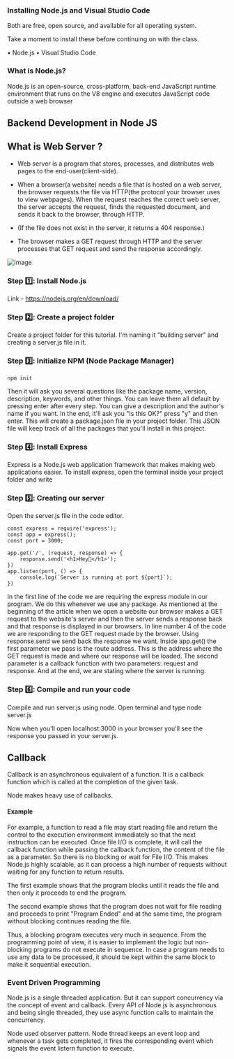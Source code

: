 

### Installing Node.js and Visual Studio Code

Both are free, open source, and available for all operating system.

Take a moment to install these before continuing on with the class.

• Node.js
• Visual Studio Code


### What is Node.js?

Node.js is an open-source, cross-platform, back-end JavaScript runtime environment that runs on the V8 engine and executes JavaScript code outside a web browser


## Backend Development in Node JS 


## What is Web Server ? 

* Web server is a program that stores, processes, and distributes web pages to the end-user(client-side).

* When a browser(a website) needs a file that is hosted on a web server, the browser requests the file via HTTP(the protocol your browser uses to view webpages). When the request reaches the correct web server, the server accepts the request, finds the requested document, and sends it back to the browser, through HTTP.

* (If the file does not exist in the server, it returns a 404 response.) 

* The browser makes a GET request through HTTP and the server processes that GET request and send the response accordingly.

![image](https://user-images.githubusercontent.com/11299574/167445807-229c1a78-20d2-4495-9352-5aeace0bc5d3.png)


 ### Step 1️⃣: Install Node.js

 Link - https://nodejs.org/en/download/

 ### Step 2️⃣: Create a project folder

Create a project folder for this tutorial. I'm naming it "building server" and creating a server.js file in it.

### Step 3️⃣: Initialize NPM (Node Package Manager)
 
```
npm init
```

Then it will ask you several questions like the package name, version, description, keywords, and other things. 
You can leave them all default by pressing enter after every step. 
You can give a description and the author's name if you want.
In the end, it'll ask you "Is this OK?" press "y" and then enter.
This will create a package.json file in your project folder. 
This JSON file will keep track of all the packages that you'll install in this project.

### Step 4️⃣: Install Express

Express is a Node.js web application framework that makes making web applications easier. 
To install express, open the terminal inside your project folder and write

### Step 5️⃣: Creating our server

 Open the server.js file in the code editor.

 ```
 const express = require('express');
const app = express();
const port = 3000;

app.get('/', (request, response) => {
     response.send('<h1>Hey👋</h1>');
})
app.listen(port, () => {
     console.log(`Server is running at port ${port}`);
})
 ```

In the first line of the code we are requiring the express module in our program. 
We do this whenever we use any package.
As mentioned at the beginning of the article when we open a website our browser makes a GET request to the website's server and then the server sends a response back and that response is displayed in our browsers.
In line number 4 of the code we are responding to the GET request made by the browser. 
Using response.send we send back the response we want.
Inside app.get() the first parameter we pass is the route address. 
This is the address where the GET request is made and where our response will be loaded.
The second parameter is a callback function with two parameters: request and response.
And at the end, we are stating where the server is running.

### Step 6️⃣: Compile and run your code

Compile and run server.js using node. Open terminal and type node server.js

Now when you'll open localhost:3000 in your browser you'll see the response you passed in your server.js.



## Callback 

Callback is an asynchronous equivalent of a function. It is a callback function which is called at the completion of the given task. 

Node makes heavy use of callbacks. 


####  Example 

For example, a function to read a file may start reading file and return the control to the execution environment immediately so that the next instruction can be executed. Once file I/O is complete, it will call the callback function while passing the callback function, the content of the file as a parameter. So there is no blocking or wait for File I/O. This makes Node.js highly scalable, as it can process a high number of requests without waiting for any function to return results.


The first example shows that the program blocks until it reads the file and then only it proceeds to end the program.

The second example shows that the program does not wait for file reading and proceeds to print "Program Ended" and at the same time, the program without blocking continues reading the file.

Thus, a blocking program executes very much in sequence. From the programming point of view, it is easier to implement the logic but non-blocking programs do not execute in sequence. In case a program needs to use any data to be processed, it should be kept within the same block to make it sequential execution.

### Event Driven Programming

Node.js is a single threaded application. But it can support concurrency via the concept of event and callback. Every API of Node.js is asynchronous and being single threaded, they use async function calls to maintain the concurrency. 

Node used observer pattern. Node thread keeps an event loop and whenever a task gets completed, it fires the corresponding event which signals the event listern function to execute.

